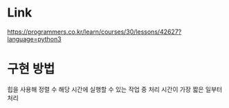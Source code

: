 # Link
https://programmers.co.kr/learn/courses/30/lessons/42627?language=python3

# 구현 방법
힙을 사용해 정렬 수 해당 시간에 실행할 수 있는 작업 중 처리 시간이 가장 짧은 일부터 처리
